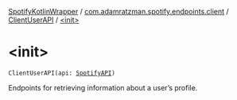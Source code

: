 [SpotifyKotlinWrapper](../../index.md) / [com.adamratzman.spotify.endpoints.client](../index.md) / [ClientUserAPI](index.md) / [&lt;init&gt;](./-init-.md)

# &lt;init&gt;

`ClientUserAPI(api: `[`SpotifyAPI`](../../com.adamratzman.spotify.main/-spotify-a-p-i/index.md)`)`

Endpoints for retrieving information about a user’s profile.

